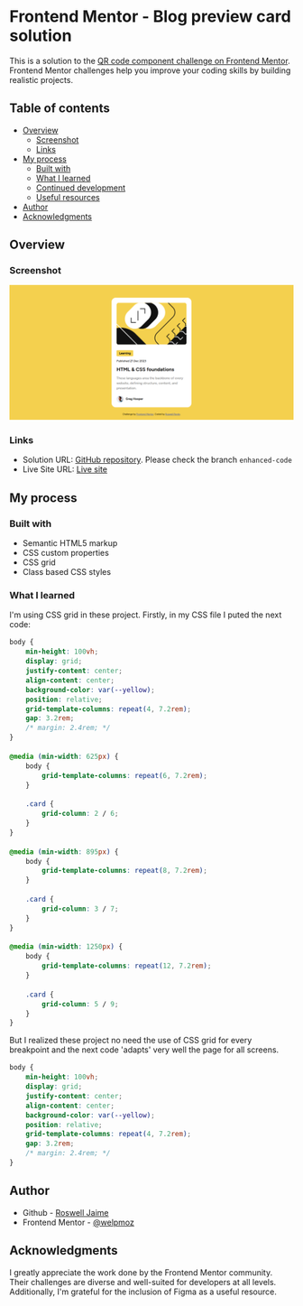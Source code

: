 # Frontend Mentor - Blog preview card solution

This is a solution to the [QR code component challenge on Frontend Mentor](https://www.frontendmentor.io/challenges/blog-preview-card-ckPaj01IcS). Frontend Mentor challenges help you improve your coding skills by building realistic projects. 

## Table of contents

- [Overview](#overview)
  - [Screenshot](#screenshot)
  - [Links](#links)
- [My process](#my-process)
  - [Built with](#built-with)
  - [What I learned](#what-i-learned)
  - [Continued development](#continued-development)
  - [Useful resources](#useful-resources)
- [Author](#author)
- [Acknowledgments](#acknowledgments)

## Overview

### Screenshot

![](./solution.png)

### Links

- Solution URL: [GitHub repository](https://github.com/welpmoz/Blog-Preview-Card). Please check the branch `enhanced-code`
- Live Site URL: [Live site](https://welpmoz.github.io/Blog-Preview-Card/)

## My process

### Built with

- Semantic HTML5 markup
- CSS custom properties
- CSS grid
- Class based CSS styles

### What I learned

I'm using CSS grid in these project. Firstly, in my CSS file I puted the next code:

```css
body {
    min-height: 100vh;
    display: grid;
    justify-content: center;
    align-content: center;
    background-color: var(--yellow);
    position: relative;
    grid-template-columns: repeat(4, 7.2rem);
    gap: 3.2rem;
    /* margin: 2.4rem; */
}

@media (min-width: 625px) {
    body {
        grid-template-columns: repeat(6, 7.2rem);
    }

    .card {
        grid-column: 2 / 6;
    }
}

@media (min-width: 895px) {
    body {
        grid-template-columns: repeat(8, 7.2rem);
    }

    .card {
        grid-column: 3 / 7;
    }
}

@media (min-width: 1250px) {
    body {
        grid-template-columns: repeat(12, 7.2rem);
    }

    .card {
        grid-column: 5 / 9;
    }
}
```

But I realized these project no need the use of CSS grid for every breakpoint and the next code 'adapts' very well the page for all screens.

```css
body {
    min-height: 100vh;
    display: grid;
    justify-content: center;
    align-content: center;
    background-color: var(--yellow);
    position: relative;
    grid-template-columns: repeat(4, 7.2rem);
    gap: 3.2rem;
    /* margin: 2.4rem; */
}
```


## Author

- Github - [Roswell Jaime](https://github.com/welpmoz)
- Frontend Mentor - [@welpmoz](https://www.frontendmentor.io/profile/welpmoz)

## Acknowledgments

I greatly appreciate the work done by the Frontend Mentor community. Their challenges are diverse and well-suited for developers at all levels. Additionally, I'm grateful for the inclusion of Figma as a useful resource.